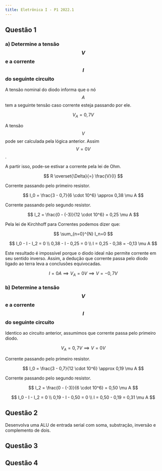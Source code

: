 ```yaml
---
title: Eletrônica I - P1 2022.1
---
```



## Questão 1
### a) Determine a tensão $$V$$ e a corrente $$I$$ do seguinte circuito

A tensão nominal do diodo informa que o nó $$A$$ tem a seguinte tensão caso corrente esteja passando por ele.

$$
V_A = 0,7 V
$$

A tensão $$V$$ pode ser calculada pela lógica anterior. Assim $$V = 0 V$$.

A partir isso, pode-se estivar a corrente pela lei de Ohm.

$$
R \overset{\Delta}{=} \frac{V}{I} 
$$

Corrente passando pelo primeiro resistor.

$$
I_0 = \frac{3 - 0,7}{6 \cdot 10^6} \approx 0,38 \mu A
$$

Corrente passando pelo segundo resistor.

$$
I_2 = \frac{0 - (-3)}{12 \cdot 10^6} = 0,25 \mu A
$$

Pela lei de Kirchhoff para Correntes podemos dizer que:

$$
\sum_{n=0}^{N} I_n=0
$$

$$
I_0 - I - I_2 = 0 \\
0,38 - I - 0,25 = 0 \\
I = 0,25 - 0,38 = -0,13 \mu A
$$

Este resultado é impossível porque o diodo ideal não permite corrente em seu sentido inverso. Assim, a dedução que corrente passa pelo diodo ligado ao terra leva a conclusões equivocadas. 

$$
I = 0 A \implies V_A = 0 V \implies V = -0,7V
$$

### b) Determine a tensão $$V$$ e a corrente $$I$$ do seguinte circuito
Identico ao circuito anterior, assumimos que corrente passa pelo primeiro diodo.

$$
V_A = 0,7 V \implies V = 0V
$$

Corrente passando pelo primeiro resistor.

$$
I_0 = \frac{3 - 0,7}{12 \cdot 10^6} \approx 0,19 \mu A
$$

Corrente passando pelo segundo resistor.

$$
I_2 = \frac{0 - (-3)}{6 \cdot 10^6} = 0,50 \mu A
$$

$$
I_0 - I - I_2 = 0 \\
0,19 - I - 0,50 = 0 \\
I = 0,50 - 0,19 = 0,31 \mu A
$$

## Questão 2
Desenvolva uma ALU de entrada serial com soma, substração, inversão e complemento de dois.

## Questão 3

## Questão 4
